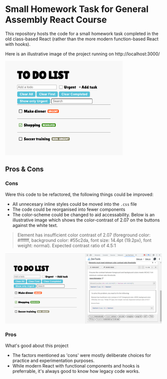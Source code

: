 # Small Homework Task for General Assembly React Course

This repository hosts the code for a small homework task completed in the old class-based React (rather than the more modern function-based React with hooks).

Here is an illustrative image of the project running on http://localhost:3000/

<img alt="Sample Screenshot Close" src="https://github.com/1jds/ga-to-do-app/blob/main/to-do-list-sample-img-focused.png" width="75%">

## Pros & Cons

### Cons
Were this code to be refactored, the following things could be improved:
- All unnecesary inline styles could be moved into the `.css` file
- The code could be reorganised into fewer components
- The color-scheme could be changed to aid accessability. Below is an illustrative image which shows the color-contrast of 2.07 on the buttons against the white text.

> Element has insufficient color contrast of 2.07 (foreground color: #ffffff, background color: #55c2da, font size: 14.4pt (19.2px), font weight: normal). Expected contrast ratio of 4.5:1

![Sample Screenshot with Tools](https://github.com/1jds/ga-to-do-app/blob/main/to%20do%20list%20app%20illustrative%20screenshot.png)

### Pros
What's good about this project
- The factors mentioned as 'cons' were mostly deliberate choices for practice and experimentation purposes.
- While modern React with functional components and hooks is preferrable, it's always good to know how legacy code works.

